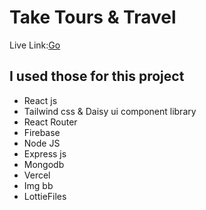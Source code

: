 # Take Tours & Travel

Live Link:[Go](https://take-tour-traver.web.app/)

## I used those for this project

- React js
- Tailwind css & Daisy ui component library
- React Router
- Firebase
- Node JS
- Express js
- Mongodb
- Vercel
- Img bb
- LottieFiles
